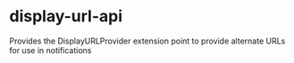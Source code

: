 # display-url-api
Provides the DisplayURLProvider extension point to provide alternate URLs for use in notifications
